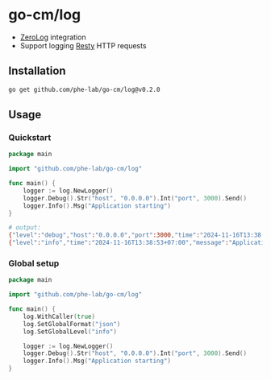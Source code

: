 # go-cm/log

- [ZeroLog](https://github.com/rs/zerolog) integration
- Support logging [Resty](https://github.com/go-resty/resty) HTTP requests

## Installation

```bash
go get github.com/phe-lab/go-cm/log@v0.2.0
```

## Usage

### Quickstart

```go
package main

import "github.com/phe-lab/go-cm/log"

func main() {
	logger := log.NewLogger()
	logger.Debug().Str("host", "0.0.0.0").Int("port", 3000).Send()
	logger.Info().Msg("Application starting")
}
```

```bash
# output:
{"level":"debug","host":"0.0.0.0","port":3000,"time":"2024-11-16T13:38:53+07:00"}
{"level":"info","time":"2024-11-16T13:38:53+07:00","message":"Application starting"}
```

### Global setup

```go
package main

import "github.com/phe-lab/go-cm/log"

func main() {
	log.WithCaller(true)
	log.SetGlobalFormat("json")
	log.SetGlobalLevel("info")

    logger := log.NewLogger()
	logger.Debug().Str("host", "0.0.0.0").Int("port", 3000).Send()
	logger.Info().Msg("Application starting")
}
```

